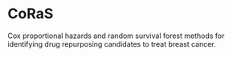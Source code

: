 # CoRaS
Cox proportional hazards and random survival forest methods for identifying drug repurposing candidates to treat breast cancer.
